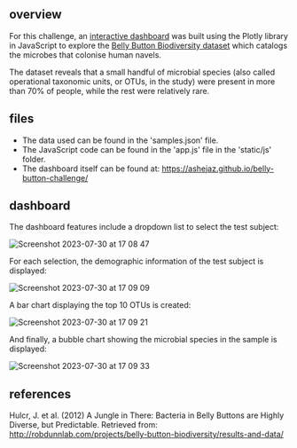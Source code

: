 ## overview

For this challenge, an [interactive dashboard](https://ashejaz.github.io/belly-button-challenge/) was built using the Plotly library in JavaScript to explore the [Belly Button Biodiversity dataset](http://robdunnlab.com/projects/belly-button-biodiversity/) which catalogs the microbes that colonise human navels.

The dataset reveals that a small handful of microbial species (also called operational taxonomic units, or OTUs, in the study) were present in more than 70% of people, while the rest were relatively rare.

## files

- The data used can be found in the 'samples.json' file.
- The JavaScript code can be found in the 'app.js' file in the 'static/js' folder.
- The dashboard itself can be found at: https://ashejaz.github.io/belly-button-challenge/

## dashboard

The dashboard features include a dropdown list to select the test subject:

![Screenshot 2023-07-30 at 17 08 47](https://github.com/ashejaz/belly-button-challenge/assets/127614970/dd6f059d-0ff1-4d4a-af1b-9166dbc28d1e)

For each selection, the demographic information of the test subject is displayed:

![Screenshot 2023-07-30 at 17 09 09](https://github.com/ashejaz/belly-button-challenge/assets/127614970/a19dd327-d3b8-4746-b6c0-9bf4553c9dd0)

A bar chart displaying the top 10 OTUs is created:

![Screenshot 2023-07-30 at 17 09 21](https://github.com/ashejaz/belly-button-challenge/assets/127614970/46df26f4-4d70-4bfb-888e-2ee23effd581)

And finally, a bubble chart showing the microbial species in the sample is displayed:

![Screenshot 2023-07-30 at 17 09 33](https://github.com/ashejaz/belly-button-challenge/assets/127614970/6fde90f1-bd23-414a-9586-594b39bc9e89)

## references

Hulcr, J. et al. (2012) A Jungle in There: Bacteria in Belly Buttons are Highly Diverse, but Predictable. Retrieved from: 
http://robdunnlab.com/projects/belly-button-biodiversity/results-and-data/
